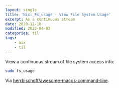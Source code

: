 ```yaml
---
layout: single
title: 'Nix: Fs_usage - View File System Usage'
excerpt: As a continuous stream
date: 2020-12-10
modified: 2023-04-03
categories: til
tags:
    - nix
    - til
---
```


View a continuous stream of file system access info:

```bash
sudo fs_usage
```

Via
[herrbischoff/awesome-macos-command-line](https://github.com/herrbischoff/awesome-macos-command-line#files-disks-and-volumes).
